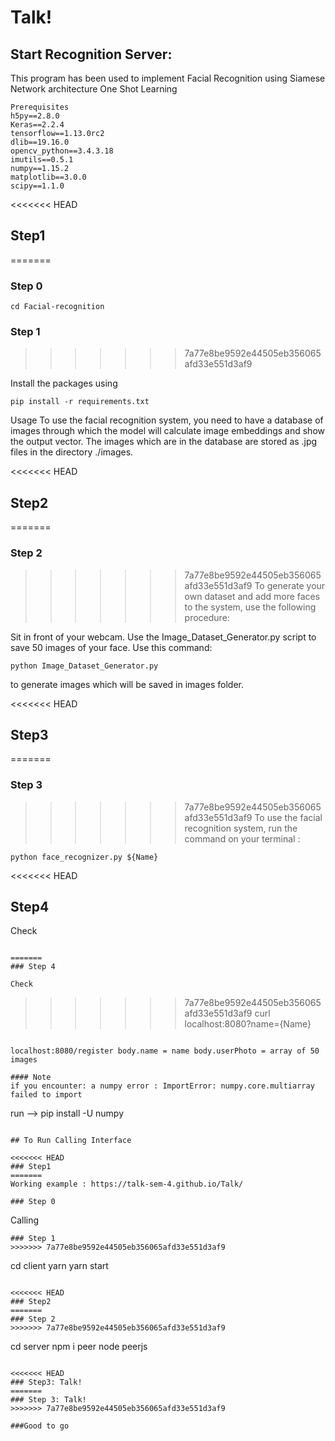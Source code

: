 # Talk!


## Start Recognition Server:

This program has been used to implement Facial Recognition using Siamese Network architecture One Shot Learning
```
Prerequisites
h5py==2.8.0
Keras==2.2.4
tensorflow==1.13.0rc2
dlib==19.16.0
opencv_python==3.4.3.18
imutils==0.5.1
numpy==1.15.2
matplotlib==3.0.0
scipy==1.1.0
```
<<<<<<< HEAD

## Step1 
=======
### Step 0
```
cd Facial-recognition
```
### Step 1 
>>>>>>> 7a77e8be9592e44505eb356065afd33e551d3af9

Install the packages using 
```
pip install -r requirements.txt
```
Usage
To use the facial recognition system, you need to have a database of images through which the model will calculate image embeddings and show the output vector. The images which are in the database are stored as .jpg files in the directory ./images.

<<<<<<< HEAD
## Step2
=======
### Step 2
>>>>>>> 7a77e8be9592e44505eb356065afd33e551d3af9
To generate your own dataset and add more faces to the system, use the following procedure:

Sit in front of your webcam. Use the Image_Dataset_Generator.py script to save 50 images of your face. Use this command: 
```
python Image_Dataset_Generator.py 
```
to generate images which will be saved in images folder.

<<<<<<< HEAD
## Step3
=======
### Step 3
>>>>>>> 7a77e8be9592e44505eb356065afd33e551d3af9
To use the facial recognition system, run the command on your terminal :
```
python face_recognizer.py ${Name}
```

<<<<<<< HEAD
## Step4

Check
```

=======
### Step 4

Check
```
>>>>>>> 7a77e8be9592e44505eb356065afd33e551d3af9
curl localhost:8080?name={Name}
```

localhost:8080/register body.name = name body.userPhoto = array of 50 images

#### Note
if you encounter: a numpy error : ImportError: numpy.core.multiarray failed to import
```
run --> pip install -U numpy
```

## To Run Calling Interface

<<<<<<< HEAD
### Step1 
=======
Working example : https://talk-sem-4.github.io/Talk/

### Step 0
```
Calling
```
### Step 1 
>>>>>>> 7a77e8be9592e44505eb356065afd33e551d3af9
```
cd client
yarn
yarn start
```

<<<<<<< HEAD
### Step2
=======
### Step 2
>>>>>>> 7a77e8be9592e44505eb356065afd33e551d3af9
```

cd server
npm i peer
node peerjs
```

<<<<<<< HEAD
### Step3: Talk!
=======
### Step 3: Talk!
>>>>>>> 7a77e8be9592e44505eb356065afd33e551d3af9

###Good to go

